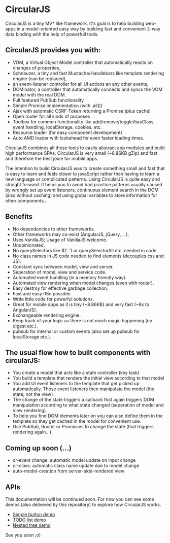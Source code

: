 # CircularJS

CircularJS is a tiny MV* like framework. It's goal is to help building web-apps in a model-oriented easy way by building fast and convenient 2-way data binding with the help of powerfull tools.

## CircularJS provides you with:

* VOM, a Virtual Object Model controller that automatically reacts on changes of properties,
* Schnauzer, a tiny and fast Mustache/Handlebars like template rendering engine (can be replaced),
* an event-listener controller for all UI actions an any other events,
* DOMinator, a controller that automatically connects and syncs the VOM model with the real DOM.
* Full featured PubSub functionality
* Simple Promise implementation (with .all())
* Ajax with automatic CSRF-Token returning a Promise (plus cache)
* Open router for all kinds of purposes
* Toolbox for common functionality like add/remove/toggle/hasClass, event handling, localStorage, cookies, etc.
* Resource loader (for easy component development)
* Auto AMD loader with lookahead for even faster loading times.

CircularJS combines all those tools to easily abstract app modules and build high performance SPAs.
CircularJS is very small (~8.86KB gZip) and fast and therefore the best joice for mobile apps.

The intention to build CircularJS was to create something small and fast that is easy to learn and feels closer to javaScript rather than having to learn a new language or complicated patterns. Using CircularJS is quite easy and straight forward. It helps you to avoid bad practice patterns usually caused by wrongly set up event listeners, continuous element search in the DOM (also without caching) and using global variables to store information for other components...

## Benefits

* No dependencies to other frameworks.
* Other frameworks may co-exist (AngularJS, jQuery, ...).
* Uses VanillaJS; Usage of VanillaJS welcome.
* Unopinionated.
* No querySelectors like $('..') or querySelectorAll etc. needed in code.
* No class names in JS code needed to find elements (decouples css and JS).
* Constant sync between model, view and server.
* Seperation of model, view and service code.
* Automated event handling (in a memory friendly way).
* Automated view rendering when model changes (even with router).
* Easy destroy for effective garbage collection.
* Fast and easy i18n possible.
* Write little code for powerful solutions.
* Great for mobile apps as it is tiny (~8.86KB) and very fast (~8x to AngularJS).
* Exchangeable rendering engine.
* Keep track of your logic as there is not much magic happening (no digest etc.).
* pubsub for internal or custom events (also set up pubsub for localStorage etc.).

## The usual flow how to built components with circularJS:

 * You create a model that acts like a state controller (key task)
 * You build a template that renders the initial view according to that model
 * You add UI event listeners to the template that get picked up automatically.
   Those event listeners then manipulate the model (the state, not the view)
 * The change of the state triggers a callback that again triggers DOM manipulation according to what state changed (seperation of model and view rendering).
 * To help you find DOM elements later on you can also define them in the template so they get cached in the model for convenient use.
 * Use PubSub, Router or Promisses to change the state (that triggers rendering again...)

## Coming up soon (...)

* cr-event change: automatic model update on input change
* cr-class: automatic class name update due to model change
* auto-model-creation from server-side-rendered view

## APIs

This documentation will be continued soon. For now you can see some demos (also delivered by this repository) to explore how CircularJS works.

* [Simple button demo](http://dematte.at/circularjs/)
* [TODO list demo](http://dematte.at/circularjs/todo/)
* [Nested tree demo](http://dematte.at/circularjs/tree/)

See you soon ;o)
